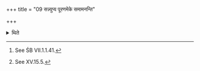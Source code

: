 +++
title = "09 सन्न्युप्य पूरणमेके समामनन्ति"

+++

<details><summary>थिते</summary>

9. Some (ritualists)[^1] think (that) there should be filling immediately after (the fire) has been poured out.[^2]   

[^1]: See ŚB VII.1.1.41.  

[^2]: See XV.15.5.  
</details>
